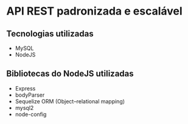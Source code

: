 # API REST padronizada e escalável


## Tecnologias utilizadas

* MySQL
* NodeJS

## Bibliotecas do NodeJS utilizadas
* Express
* bodyParser
* Sequelize ORM (Object–relational mapping)
* mysql2
* node-config 
